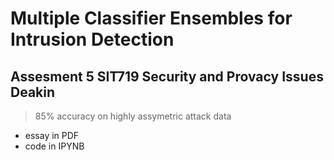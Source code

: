 # Multiple Classifier Ensembles for Intrusion Detection

## Assesment 5 SIT719 Security and Provacy Issues Deakin

>85% accuracy on highly assymetric attack data

- essay in PDF
- code in IPYNB
